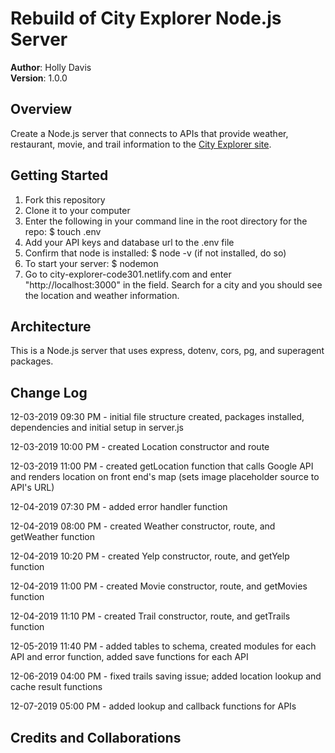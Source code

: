 # Rebuild of City Explorer Node.js Server

**Author**: Holly Davis  
**Version**: 1.0.0  

## Overview
Create a Node.js server that connects to APIs that provide weather, restaurant, movie, and trail information to the [City Explorer site](city-explorer-code301.netlify.com). 

## Getting Started
1. Fork this repository
2. Clone it to your computer
3. Enter the following in your command line in the root directory for the repo: $ touch .env
4. Add your API keys and database url to the .env file
5. Confirm that node is installed: $ node -v (if not installed, do so)
6. To start your server: $ nodemon
7. Go to city-explorer-code301.netlify.com and enter "http://localhost:3000" in the field. Search for a city and you should see the location and weather information. 

## Architecture
This is a Node.js server that uses express, dotenv, cors, pg, and superagent packages.

## Change Log

12-03-2019 09:30 PM - initial file structure created, packages installed, dependencies and initial setup in server.js

12-03-2019 10:00 PM - created Location constructor and route

12-03-2019 11:00 PM - created getLocation function that calls Google API and renders location on front end's map (sets image placeholder source to API's URL)

12-04-2019 07:30 PM - added error handler function

12-04-2019 08:00 PM - created Weather constructor, route, and getWeather function

12-04-2019 10:20 PM - created Yelp constructor, route, and getYelp function

12-04-2019 11:00 PM - created Movie constructor, route, and getMovies function

12-04-2019 11:10 PM - created Trail constructor, route, and getTrails function

12-05-2019 11:40 PM - added tables to schema, created modules for each API and error function, added save functions for each API

12-06-2019 04:00 PM - fixed trails saving issue; added location lookup and cache result functions

12-07-2019 05:00 PM - added lookup and callback functions for APIs

## Credits and Collaborations
